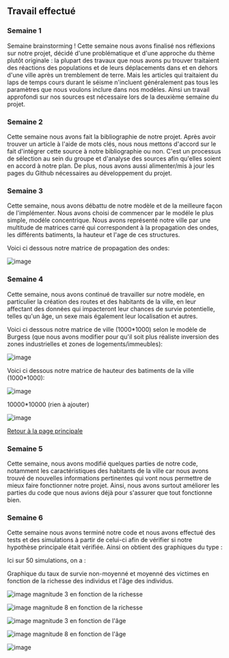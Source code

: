 ## Travail effectué 

### Semaine 1
Semaine brainstorming !
Cette semaine nous avons finalisé nos réflexions sur notre projet, décidé d'une problématique et d'une approche du thème plutôt originale :
la plupart des travaux que nous avons pu trouver traitaient des réactions des populations et de leurs déplacements dans et en dehors d'une ville après un tremblement de terre. Mais les articles qui traitaient du laps de temps cours durant le séisme n'incluent généralement pas tous les paramètres que nous voulons inclure dans nos modèles.
Ainsi un travail approfondi sur nos sources est nécessaire lors de la deuxième semaine du projet.
### Semaine 2
Cette semaine nous avons fait la bibliographie de notre projet. Après avoir trouver un article à l'aide de mots clés, nous nous mettons d'accord sur le fait d'intégrer cette source à notre bibliographie ou non. C'est un processus de sélection au sein du groupe et d'analyse des sources afin qu'elles soient en accord à notre plan. De plus, nous avons aussi alimenter/mis à jour les pages du Github nécessaires au développement du projet.
### Semaine 3
Cette semaine, nous avons débattu de notre modèle et de la meilleure façon de l'implémenter. Nous avons choisi de commencer par le modéle le plus simple, modéle concentrique. Nous avons représenté notre ville par une multitude de matrices carré qui correspondent à la propagation des ondes, les différents batiments, la hauteur et l'age de ces structures. 

Voici ci dessous notre matrice de propagation des ondes:

![image](https://user-images.githubusercontent.com/99737904/159502319-f2776ada-3f9d-4fe0-b899-7c6b866b3708.png)

### Semaine 4
Cette semaine, nous avons continué de travailler sur notre modèle, en particulier la création des routes et des habitants de la ville, en leur affectant des données qui impacteront leur chances de survie potentielle, telles qu'un âge, un sexe mais également leur localisation et autres. 

Voici ci dessous notre matrice de ville (1000\*1000) selon le modèle de Burgess (que nous avons modifier pour qu'il soit plus réaliste inversion des zones industrielles et zones de logements/immeubles):

![image](https://user-images.githubusercontent.com/99738357/160619688-8f34f8a0-55be-4c67-93f2-d22166d5a8a9.png)

Voici ci dessous notre matrice de hauteur des batiments de la ville (1000\*1000):

![image](https://user-images.githubusercontent.com/99738357/160619650-5b06cc97-0826-4af8-aef6-c7b75cf7f734.png)

10000\*10000 (rien à ajouter)

![image](https://user-images.githubusercontent.com/99738357/160628971-b6ba71a8-9550-4655-bb51-0a27d09d4d9d.png)


[Retour à la page principale](https://github.com/are-dynamic-2022-g3/Survive-an-earthquake)


### Semaine 5
Cette semaine, nous avons modifié quelques parties de notre code, notamment les caractéristiques des habitants de la ville car nous avons trouvé de nouvelles informations pertinentes qui vont nous permettre de mieux faire fonctionner notre projet. Ainsi, nous avons surtout améliorer les parties du code que nous avions déjà pour s'assurer que tout fonctionne bien.

### Semaine 6
Cette semaine nous avons terminé notre code et nous avons effectué des tests et des simulations à partir de celui-ci afin de vérifier si notre hypothèse principale était vérifiée. Ainsi on obtient des graphiques du type : 

Ici sur 50 simulations, on a : 


Graphique du taux de survie non-moyenné et moyenné des victimes en fonction de la richesse des individus et l'âge des individus.

![image](https://user-images.githubusercontent.com/99736848/163979551-df554a24-b209-4bba-b0d7-11f47129e597.png) magnitude 3 en fonction de la richesse

![image](https://user-images.githubusercontent.com/99736848/163979690-e3a8bfe3-599a-48ff-89a6-59eb897b8c73.png) magnitude 8 en fonction de la richesse

![image](https://user-images.githubusercontent.com/99736848/163979765-2cfd1afd-b882-497f-8bea-4655c79d3442.png) magnitude 3 en fonction de l'âge

![image](https://user-images.githubusercontent.com/99736848/163979891-24ccab9f-e21f-4de5-b7b2-1d4c956ab297.png) magnitude 8 en fonction de l'âge




![image](https://user-images.githubusercontent.com/99736848/163983207-e35a63e2-1acd-4334-a85c-652a02498c89.png)




